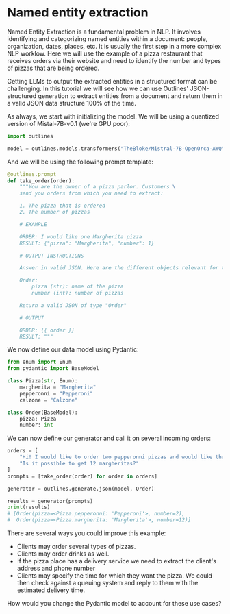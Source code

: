 # Named entity extraction

Named Entity Extraction is a fundamental problem in NLP. It involves identifying and categorizing named entities within a document: people, organization, dates, places, etc. It is usually the first step in a more complex NLP worklow. Here we will use the example of a pizza restaurant that receives orders via their website and need to identify the number and types of pizzas that are being ordered.

Getting LLMs to output the extracted entities in a structured format can be challenging. In this tutorial we will see how we can use Outlines' JSON-structured generation to extract entities from a document and return them in a valid JSON data structure 100% of the time.

As always, we start with initializing the model. We will be using a quantized version of Mistal-7B-v0.1 (we're GPU poor):

```python
import outlines

model = outlines.models.transformers("TheBloke/Mistral-7B-OpenOrca-AWQ", device="cuda")
```

And we will be using the following prompt template:

```python
@outlines.prompt
def take_order(order):
    """You are the owner of a pizza parlor. Customers \
    send you orders from which you need to extract:

    1. The pizza that is ordered
    2. The number of pizzas

    # EXAMPLE

    ORDER: I would like one Margherita pizza
    RESULT: {"pizza": "Margherita", "number": 1}

    # OUTPUT INSTRUCTIONS

    Answer in valid JSON. Here are the different objects relevant for the output:

    Order:
        pizza (str): name of the pizza
        number (int): number of pizzas

    Return a valid JSON of type "Order"

    # OUTPUT

    ORDER: {{ order }}
    RESULT: """
```

We now define our data model using Pydantic:

```python
from enum import Enum
from pydantic import BaseModel

class Pizza(str, Enum):
    margherita = "Margherita"
    pepperonni = "Pepperoni"
    calzone = "Calzone"

class Order(BaseModel):
    pizza: Pizza
    number: int
```

We can now define our generator and call it on several incoming orders:

```python
orders = [
    "Hi! I would like to order two pepperonni pizzas and would like them in 30mins.",
    "Is it possible to get 12 margheritas?"
]
prompts = [take_order(order) for order in orders]

generator = outlines.generate.json(model, Order)

results = generator(prompts)
print(results)
# [Order(pizza=<Pizza.pepperonni: 'Pepperoni'>, number=2),
#  Order(pizza=<Pizza.margherita: 'Margherita'>, number=12)]
```

There are several ways you could improve this example:

- Clients may order several types of pizzas.
- Clients may order drinks as well.
- If the pizza place has a delivery service we need to extract the client's address and phone number
- Clients may specify the time for which they want the pizza. We could then check against a queuing system and reply to them with the estimated delivery time.

How would you change the Pydantic model to account for these use cases?
